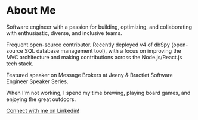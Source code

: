 # About Me

Software engineer with a passion for building, optimizing, and collaborating with enthusiastic, diverse, and inclusive teams. 

Frequent open-source contributor. Recently deployed v4 of dbSpy (open-source SQL database management tool), with a focus on improving the MVC architecture and making contributions across the Node.js/React.js tech stack.

Featured speaker on Message Brokers at Jeeny & Bractlet Software Engineer Speaker Series.

When I'm not working, I spend my time brewing, playing board games, and enjoying the great outdoors.

[Connect with me on Linkedin!](https://www.linkedin.com/in/mcostello-swe/)


<!---
neighbor-peace/neighbor-peace is a ✨ special ✨ repository because its `README.md` (this file) appears on your GitHub profile.
You can click the Preview link to take a look at your changes.
--->
